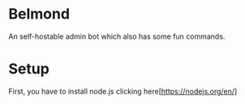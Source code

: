 # Belmond

An self-hostable admin bot which also has some fun commands.

# Setup
First, you have to install node.js clicking here[https://nodejs.org/en/]
